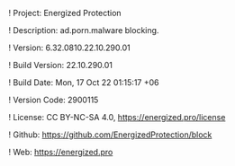 ! Project: Energized Protection

! Description: ad.porn.malware blocking.

! Version: 6.32.0810.22.10.290.01

! Build Version: 22.10.290.01

! Build Date: Mon, 17 Oct 22 01:15:17 +06

! Version Code: 2900115

! License: CC BY-NC-SA 4.0, https://energized.pro/license

! Github: https://github.com/EnergizedProtection/block

! Web: https://energized.pro
